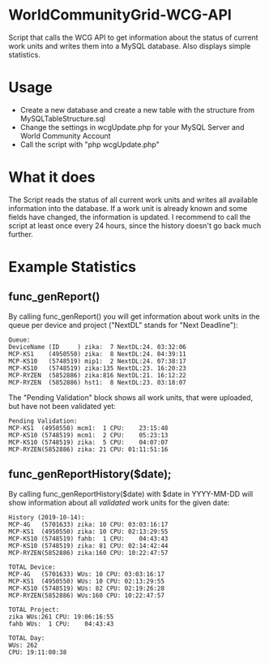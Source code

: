 # WorldCommunityGrid-WCG-API
Script that calls the WCG API to get information about the status of current work units and writes them into a MySQL database. Also displays simple statistics.

# Usage
- Create a new database and create a new table with the structure from MySQLTableStructure.sql
- Change the settings in wcgUpdate.php for your MySQL Server and World Community Account
- Call the script with "php wcgUpdate.php"

# What it does
The Script reads the status of all current work units and writes all available information into the database. If a work unit is already known and some fields have changed, the information is updated. I recommend to call the script at least once every 24 hours, since the history doesn't go back much further.

# Example Statistics

## func_genReport()
By calling func_genReport() you will get information about work units in the queue per device and project ("NextDL" stands for "Next Deadline"):

    Queue:
    DeviceName (ID     ) zika:  7 NextDL:24. 03:32:06
    MCP-KS1    (4950550) zika:  8 NextDL:24. 04:39:11
    MCP-KS10   (5748519) mip1:  2 NextDL:24. 07:38:17
    MCP-KS10   (5748519) zika:135 NextDL:23. 16:20:23
    MCP-RYZEN  (5852886) zika:816 NextDL:21. 16:12:22
    MCP-RYZEN  (5852886) hst1:  8 NextDL:23. 03:18:07
   
The "Pending Validation" block shows all work units, that were uploaded, but have not been validated yet:

    Pending Validation:
    MCP-KS1  (4950550) mcm1:  1 CPU:    23:15:48
    MCP-KS10 (5748519) mcm1:  2 CPU:    05:23:13
    MCP-KS10 (5748519) zika:  5 CPU:    04:07:07
    MCP-RYZEN(5852886) zika: 21 CPU: 01:11:51:16
    

## func_genReportHistory($date);
By calling func_genReportHistory($date) with $date in YYYY-MM-DD will show information about all *validated* work units for the given date:

    History (2019-10-14):
    MCP-4G   (5701633) zika: 10 CPU: 03:03:16:17
    MCP-KS1  (4950550) zika: 10 CPU: 02:13:29:55
    MCP-KS10 (5748519) fahb:  1 CPU:    04:43:43
    MCP-KS10 (5748519) zika: 81 CPU: 02:14:42:44
    MCP-RYZEN(5852886) zika:160 CPU: 10:22:47:57
    
    TOTAL Device:
    MCP-4G   (5701633) WUs: 10 CPU: 03:03:16:17
    MCP-KS1  (4950550) WUs: 10 CPU: 02:13:29:55
    MCP-KS10 (5748519) WUs: 82 CPU: 02:19:26:28
    MCP-RYZEN(5852886) WUs:160 CPU: 10:22:47:57
    
    TOTAL Project:
    zika WUs:261 CPU: 19:06:16:55
    fahb WUs:  1 CPU:    04:43:43
    
    TOTAL Day:
    WUs: 262
    CPU: 19:11:00:38
